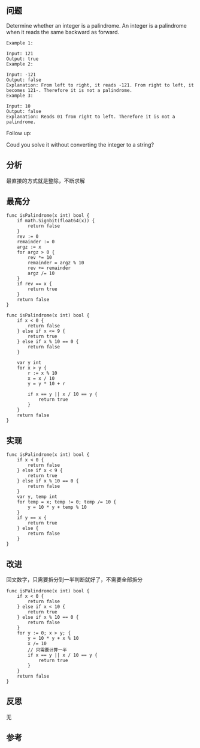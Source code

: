 ## 问题
Determine whether an integer is a palindrome. An integer is a palindrome when it reads the same backward as forward.
```
Example 1:

Input: 121
Output: true
Example 2:

Input: -121
Output: false
Explanation: From left to right, it reads -121. From right to left, it becomes 121-. Therefore it is not a palindrome.
Example 3:

Input: 10
Output: false
Explanation: Reads 01 from right to left. Therefore it is not a palindrome.
```

Follow up:

Coud you solve it without converting the integer to a string?

## 分析
最直接的方式就是整除，不断求解

## 最高分
```golang
func isPalindrome(x int) bool {
	if math.Signbit(float64(x)) {
		return false
	}
	rev := 0
	remainder := 0
	argz := x
	for argz > 0 {
		rev *= 10
		remainder = argz % 10
		rev += remainder
		argz /= 10
	}
	if rev == x {
		return true
	}
	return false
}

func isPalindrome(x int) bool {
    if x < 0 {
        return false
    } else if x <= 9 {
        return true
    } else if x % 10 == 0 {
        return false
    }
    
    var y int
    for x > y {
        r := x % 10
        x = x / 10
        y = y * 10 + r
        
        if x == y || x / 10 == y {
            return true
        }
    }
    return false
}
```


## 实现
```golang
func isPalindrome(x int) bool {
    if x < 0 {
        return false
    } else if x < 9 {
        return true
    } else if x % 10 == 0 {
        return false
    }
    var y, temp int
    for temp = x; temp != 0; temp /= 10 {
        y = 10 * y + temp % 10
    }
    if y == x {
        return true
    } else {
        return false
    }
}
```

## 改进
回文数字，只需要拆分到一半判断就好了，不需要全部拆分
```golang
func isPalindrome(x int) bool {
    if x < 0 {
        return false
    } else if x < 10 {
        return true
    } else if x % 10 == 0 {
        return false
    }
    for y := 0; x > y; {
        y = 10 * y + x % 10
        x /= 10
        // 只需要计算一半
        if x == y || x / 10 == y {
            return true
        }
    }
    return false
}
```
## 反思
无

## 参考